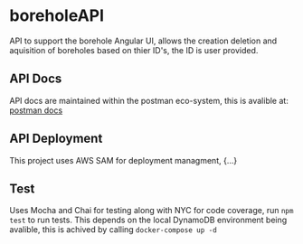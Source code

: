 # boreholeAPI

API to support the borehole Angular UI, allows the creation deletion and aquisition of boreholes based on thier ID's, the ID is user provided.

## API Docs

API docs are maintained within the postman eco-system, this is avalible at: [postman docs](https://documenter.getpostman.com/view/1268576/RztiuqCc)

## API Deployment

This project uses AWS SAM for deployment managment, {...} 

## Test

Uses Mocha and Chai for testing along with NYC for code coverage, run `npm test` to run tests. This depends on the local DynamoDB environment being avalible, this is achived by calling `docker-compose up -d`

